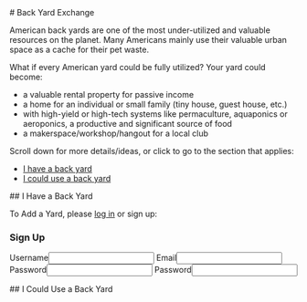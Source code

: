 <div class="c1">
# Back Yard Exchange

American back yards are one of the most under-utilized
and valuable resources on the planet. Many Americans mainly use
their valuable urban space as a cache for their pet waste.

What if every American yard could be fully utilized?  Your yard could become:

* a valuable rental property for passive income
* a home for an individual or small family (tiny house, guest house, etc.)
* with high-yield or high-tech systems like permaculture, aquaponics or 
aeroponics, a productive and significant source of food
* a makerspace/workshop/hangout for a local club

Scroll down for more details/ideas, or click to go to the section that applies:

* [I have a back yard](#add)
* [I could use a back yard](#query)

<div class="c1">
## I Have a Back Yard

To Add a Yard, please [log in](/login) or sign up:

### Sign Up

<form actio="/login">
<label for="user">Username</label><input name="user"> 
<label for="email">Email</label><input type="email" name="email">
<label for="pw">Password</label><input type="password" name="pw">
<label for="pw2">Password</label><input type="password" name="pw2">

</form>
</div>

<div class="c1">
## I Could Use a Back Yard

</div>
</div>


